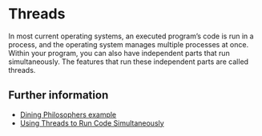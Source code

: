 # Threads

In most current operating systems, an executed program’s code is run in a process, and the operating system manages
multiple processes at once.
Within your program, you can also have independent parts that run simultaneously. The features that run these
independent parts are called threads.

## Further information

- [Dining Philosophers example](https://doc.rust-lang.org/1.4.0/book/dining-philosophers.html)
- [Using Threads to Run Code Simultaneously](https://doc.rust-lang.org/book/ch16-01-threads.html)
